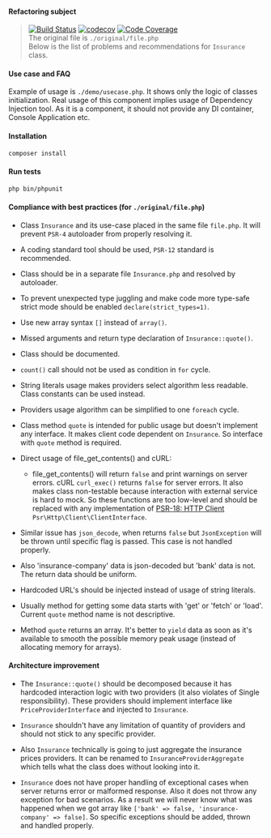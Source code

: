 #### Refactoring subject
> [![Build Status](https://travis-ci.org/andreyserdjuk/insurance-quote-provider.svg?branch=master)](https://travis-ci.org/andreyserdjuk/insurance-quote-provider)
> [![codecov](https://codecov.io/gh/andreyserdjuk/insurance-quote-provider/branch/master/graph/badge.svg?token=6F1I7TUV84)](https://codecov.io/gh/andreyserdjuk/insurance-quote-provider)
> [![Code Coverage](https://scrutinizer-ci.com/g/andreyserdjuk/insurance-quote-provider/badges/coverage.png?b=master)](https://scrutinizer-ci.com/g/andreyserdjuk/insurance-quote-provider/?branch=master)  
> The original file is `./original/file.php`  
> Below is the list of problems and recommendations for `Insurance` class.

#### Use case and FAQ
Example of usage is `./demo/usecase.php`. It shows only the logic of classes initialization.
Real usage of this component implies usage of Dependency Injection tool.
As it is a component, it should not provide any DI container, Console Application etc.

#### Installation
```bash
composer install
```

#### Run tests
```bash
php bin/phpunit
```

#### Compliance with best practices (for `./original/file.php`)
* Class `Insurance` and its use-case placed in the same file `file.php`.
It will prevent `PSR-4` autoloader from properly resolving it.

* A coding standard tool should be used, `PSR-12` standard is recommended.

* Class should be in a separate file `Insurance.php` and resolved by autoloader.

* To prevent unexpected type juggling and make code more type-safe strict mode should be enabled `declare(strict_types=1)`. 

* Use new array syntax `[]` instead of `array()`.

* Missed arguments and return type declaration of `Insurance::quote()`.

* Class should be documented.

* `count()` call should not be used as condition in `for` cycle.

* String literals usage makes providers select algorithm less readable. Class constants
can be used instead. 

* Providers usage algorithm can be simplified to one `foreach` cycle.  

* Class method `quote` is intended for public usage but doesn't implement any interface. It makes client code 
dependent on `Insurance`. So interface with `quote` method is required.

* Direct usage of file_get_contents() and cURL: 
    * file_get_contents() will return `false` and print warnings on server errors.
    cURL `curl_exec()` returns `false` for server errors.
    It also makes class non-testable because interaction with external service is hard to mock.
    So these functions are too low-level and should be replaced with any implementation
    of [PSR-18: HTTP Client](https://www.php-fig.org/psr/psr-18/) `Psr\Http\Client\ClientInterface`.
* Similar issue has `json_decode`, when returns `false` but `JsonException` will be thrown until specific
flag is passed. This case is not handled properly.
* Also 'insurance-company' data is json-decoded but 'bank' data is not. The return data should be uniform.

* Hardcoded URL's should be injected instead of usage of string literals.

* Usually method for getting some data starts with 'get' or 'fetch' or 'load'. Current `quote` method name
is not descriptive.

* Method `quote` returns an array. It's better to `yield` data as soon as it's available to smooth the possible 
memory peak usage (instead of allocating memory for arrays).

#### Architecture improvement
* The `Insurance::quote()` should be decomposed because it has hardcoded interaction logic with two providers 
(it also violates of Single responsibility). These providers should implement interface like `PriceProviderInterface`
and injected to `Insurance`.

* `Insurance` shouldn't have any limitation of quantity of providers and should not stick to any specific provider.

* Also `Insurance` technically is going to just aggregate the insurance prices providers. It can be renamed
to `InsuranceProviderAggregate` which tells what the class does without looking into it. 

* `Insurance` does not have proper handling of exceptional cases when server returns error or malformed response.
Also it does not throw any exception for bad scenarios. As a result we will never know what was happened when we got
array like `['bank' => false, 'insurance-company' => false]`. So specific exceptions should be added, thrown and
handled properly.
